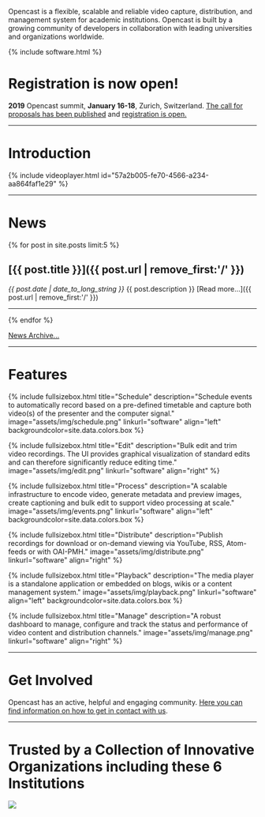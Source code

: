 Opencast is a flexible, scalable and reliable video capture, distribution, and management system for academic institutions. Opencast is built by a growing community of developers in collaboration with leading universities and organizations worldwide.

{% include software.html %}

# Registration is now open!
<b>2019</b> Opencast summit, <b>January 16-18</b>, Zurich, Switzerland. [The call for proposals has been published](https://blogs.ethz.ch/opencast2019/call/) and [registration is open.](https://www.converia.ethz.ch/frontend/index.php?sub=85)

---

# Introduction

{% include videoplayer.html id="57a2b005-fe70-4566-a234-aa864faf1e29" %}

---

# News

{% for post in site.posts limit:5 %}
## [{{ post.title }}]({{ post.url | remove_first:'/' }})
  _{{ post.date | date_to_long_string }}_
  {{ post.description }}
  [Read more...]({{ post.url | remove_first:'/' }})

---

{% endfor %}

[News Archive...](news)


---

# Features

{% include fullsizebox.html
title="Schedule"
description="Schedule events to automatically record based on a pre-defined timetable and capture both video(s) of the presenter and the  computer signal."
image="assets/img/schedule.png"
linkurl="software"
align="left"
backgroundcolor=site.data.colors.box
%}

{% include fullsizebox.html
title="Edit"
description="Bulk edit and trim video recordings. The UI provides graphical visualization of standard edits and can therefore significantly reduce editing time."
image="assets/img/edit.png"
linkurl="software"
align="right"
%}

{% include fullsizebox.html
title="Process"
description="A scalable infrastructure to encode video, generate metadata and preview images, create captioning and bulk edit to support video processing at scale."
image="assets/img/events.png"
linkurl="software"
align="left"
backgroundcolor=site.data.colors.box
%}

{% include fullsizebox.html
title="Distribute"
description="Publish recordings for download or on-demand viewing via YouTube, RSS, Atom-feeds or with OAI-PMH."
image="assets/img/distribute.png"
linkurl="software"
align="right"
%}

{% include fullsizebox.html
title="Playback"
description="The media player is a standalone application or embedded on blogs, wikis or a content management system."
image="assets/img/playback.png"
linkurl="software"
align="left"
backgroundcolor=site.data.colors.box
%}

{% include fullsizebox.html
title="Manage"
description="A robust dashboard to manage, configure and track the status and performance of video content and distribution channels."
image="assets/img/manage.png"
linkurl="software"
align="right"
%}

---

<i class="fas fa-at" style="float: right; margin-left: 2rem; margin-top: 2rem; display: inline-block; font-size: 5rem; color: {{ site.data.colors.header-blue }}"></i>

# Get Involved

Opencast has an active, helpful and engaging community. [Here you can find information on how to get in contact with us](communication).

---

# Trusted by a Collection of Innovative Organizations including these 6 Institutions
[<img class="center-image" src="assets/img/opencast-homepage-logos-rev2.png">](users)


